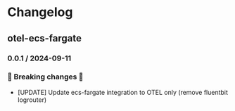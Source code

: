 # Changelog

## otel-ecs-fargate

<!-- To add a new entry write: -->

<!-- ### version / full date -->

<!-- * [Update/Bug fix] message that describes the changes that you apply -->

### 0.0.1 / 2024-09-11

### 🛑 Breaking changes 🛑
* [UPDATE] Update ecs-fargate integration to OTEL only (remove fluentbit logrouter)
